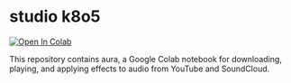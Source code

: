 # studio k8o5

[![Open In Colab](https://colab.research.google.com/assets/colab-badge.svg)](https://colab.research.google.com/github/k8o5/AURA/blob/main/aura.ipynb)

This repository contains aura, a Google Colab notebook for downloading, playing, and applying effects to audio from YouTube and SoundCloud.
